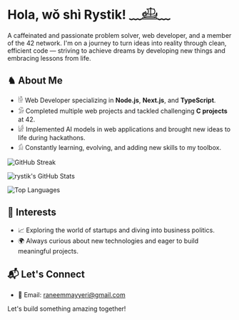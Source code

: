 # Hola, wǒ shì Rystik! ﹏𓊝﹏

A caffeinated and passionate problem solver, web developer, and a member of the 42 network. I'm on a journey to turn ideas into reality through clean, efficient code — striving to achieve dreams by developing new things and embracing lessons from life.

## ♞ About Me
 - 𓀛 Web Developer specializing in **Node.js**, **Next.js**, and **TypeScript**.
 - 𓀑 Completed multiple web projects and tackled challenging **C projects** at 42.
 - 𓀎 Implemented AI models in web applications and brought new ideas to life during hackathons.
 - 𓀁 Constantly learning, evolving, and adding new skills to my toolbox.


  ![GitHub Streak](https://nirzak-streak-stats.vercel.app/?user=rystik22&theme=dark)

   ![rystik's GitHub Stats](https://github-readme-stats.vercel.app/api?username=rystik22&show_icons=true&theme=dark)






  ![Top Languages](https://github-readme-stats.vercel.app/api/top-langs/?username=rystik22&layout=compact&theme=dark)

## 🌱 Interests
- 📈 Exploring the world of startups and diving into business politics.
- 🌍 Always curious about new technologies and eager to build meaningful projects.

## 📬 Let's Connect
- 📧 Email: [raneemmayyeri@gmail.com](mailto:raneemmayyeri@gmail.com)

Let's build something amazing together!
